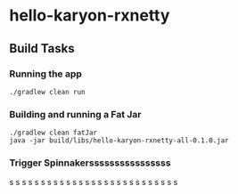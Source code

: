 # hello-karyon-rxnetty


## Build Tasks

### Running the app
```
./gradlew clean run
```

### Building and running a Fat Jar
```
./gradlew clean fatJar
java -jar build/libs/hello-karyon-rxnetty-all-0.1.0.jar
```

### Trigger Spinnakerssssssssssssssss
s
s
s
s
s
s
s
s
s
s
s
s
s
s
s
s
s
s
s
s
s
s
s
s
s
s
s
